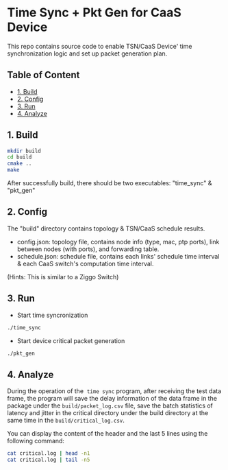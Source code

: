 # Time Sync + Pkt Gen for CaaS Device

This repo contains source code to enable TSN/CaaS Device' time synchronization logic and set up packet generation plan.

## Table of Content

- [1. Build](#1-build)
- [2. Config](#2-config)
- [3. Run](#3-run)
- [4. Analyze](#4-analyze)

## 1. Build

```bash
mkdir build
cd build
cmake ..
make
```

After successfully build, there should be two executables: "time_sync" & "pkt_gen"

## 2. Config

The "build" directory contains topology & TSN/CaaS schedule results.

* config.json: topology file, contains node info (type, mac, ptp ports), link between nodes (with ports), and forwarding table.
* schedule.json: schedule file, contains each links' schedule time interval & each CaaS switch's computation time interval.

(Hints: This is similar to a Ziggo Switch)

## 3. Run

* Start time syncronization

```bash
./time_sync
```

* Start device critical packet generation

```bash
./pkt_gen
```

## 4. Analyze

During the operation of the  `time sync` program, after receiving the test data frame, the program will save the delay information of the data frame in the package under the `build/packet_log.csv`   file, save the batch statistics of latency and jitter in the critical directory under the build directory at the same time in the `build/critical_log.csv`.

You can display the content of the header and the last 5 lines using the following command:

```bash
cat critical.log | head -n1
cat critical.log | tail -n5
```

